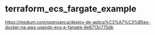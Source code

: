# terraform_ecs_fargate_example

https://medium.com/opensanca/deploy-de-aplica%C3%A7%C3%B5es-docker-na-aws-usando-ecs-e-fargate-9e8713c775db
